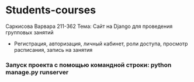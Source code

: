 # Students-courses
Саркисова Варвара 211-362
Тема: Сайт на Django для проведения групповых занятий
- Регистрация, авторизация, личный кабинет, роли доступа, просмотр расписания, запись на занятия

### Запуск проекта с помощью командной строки: python manage.py runserver
